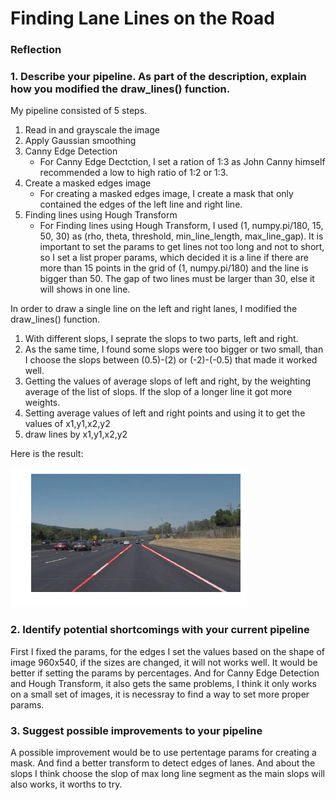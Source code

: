 # **Finding Lane Lines on the Road** 

### Reflection

### 1. Describe your pipeline. As part of the description, explain how you modified the draw_lines() function.

My pipeline consisted of 5 steps. 

1. Read in and grayscale the image
2. Apply Gaussian smoothing
3. Canny Edge Detection
    - For Canny Edge Dectction, I set a ration of 1:3 as John Canny himself recommended a low to high ratio of 1:2 or 1:3.
4. Create a masked edges image
    - For creating a masked edges image, I create a mask that only contained the edges of the left line and right line.
5. Finding lines using Hough Transform 
    - For Finding lines using Hough Transform, I used (1, numpy.pi/180, 15, 50, 30) as (rho, theta, threshold, min_line_length, max_line_gap). It is important to set the params to get lines not too long and not to short, so I set a list proper params, which decided it is a line if there are more than 15 points in the grid of (1, numpy.pi/180) and the line is bigger than 50. The gap of two lines must be larger than 30, else it will shows in one line.


In order to draw a single line on the left and right lanes, I modified the draw_lines() function.

1. With different slops, I seprate the slops to two parts, left and right.
2. As the same time, I found some slops were too bigger or two small, than I choose the slops between (0.5)-(2) or (-2)-(-0.5) that made it worked well.
3. Getting the values of average slops of left and right, by the weighting average of the list of slops. If the slop of a longer line it got more weights.
4. Setting average values of left and right points and using it to get the values of x1,y1,x2,y2
5. draw lines by x1,y1,x2,y2

Here is the result: 

![result](img/solidWhiteCurve.jpg)


### 2. Identify potential shortcomings with your current pipeline

First I fixed the params, for the edges I set the values based on the shape of image 960x540, if the sizes are changed, it will not works well. It would be better if setting the params by percentages. And for Canny Edge Detection and Hough Transform, it also gets the same problems, I think it only works on a small set of images, it is necessray to find a way to set more proper params.

### 3. Suggest possible improvements to your pipeline

A possible improvement would be to use pertentage params for creating a mask. And find a better transform to detect edges of lanes. And about the slops I think choose the slop of max long line segment as the main slops will also works, it worths to try. 